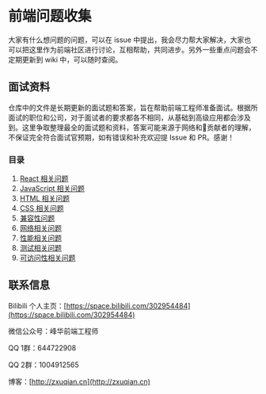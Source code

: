 # 前端问题收集

大家有什么想问题的问题，可以在 issue 中提出，我会尽力帮大家解决，大家也可以把这里作为前端社区进行讨论，互相帮助，共同进步。另外一些重点问题会不定期更新到 wiki 中，可以随时查阅。

## 面试资料

仓库中的文件是长期更新的面试题和答案，旨在帮助前端工程师准备面试。根据所面试的职位和公司，对于面试者的要求都各不相同，从基础到高级应用都会涉及到。这里争取整理最全的面试题和资料，答案可能来源于网络和贡献者的理解，不保证完全符合面试官预期，如有错误和补充欢迎提 Issue 和 PR。感谢！

### 目录

1. [React 相关问题](React/README.md)
2. [JavaScript 相关问题](JavaScript/README.md)
3. [HTML 相关问题](HTML/README.md)
4. [CSS 相关问题](CSS/README.md)
5. [兼容性问题](Compatibility/README.md)
6. [网络相关问题](Network/README.md)
7. [性能相关问题](Performance/README.md)
8. [测试相关问题](Performance/README.md)
9. [可访问性相关问题](Accessibility/README.md)

## 联系信息

Bilibili 个人主页：[https://space.bilibili.com/302954484](https://space.bilibili.com/302954484)

微信公众号：峰华前端工程师

QQ 1群：644722908

QQ 2群：1004912565

博客：[http://zxuqian.cn](http://zxuqian.cn)
